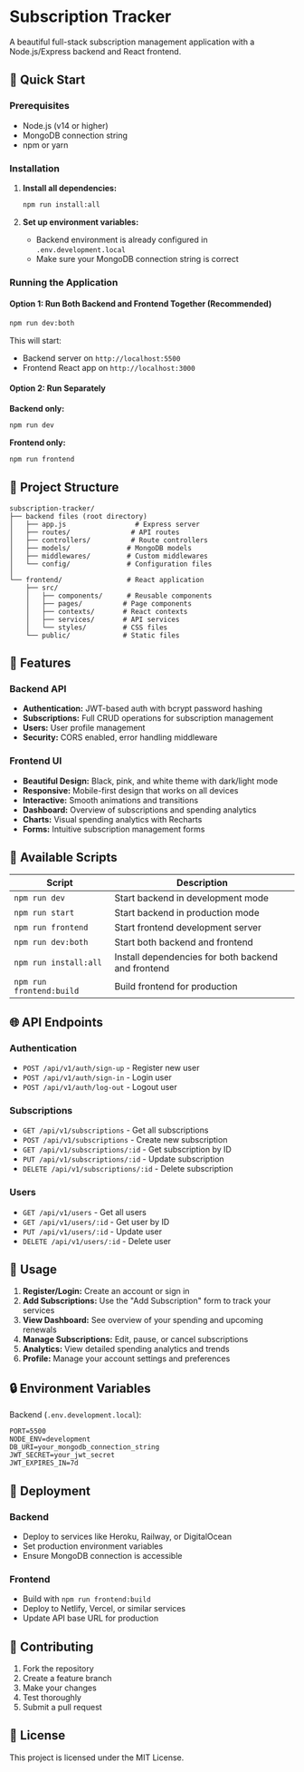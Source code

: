 # Subscription Tracker

A beautiful full-stack subscription management application with a Node.js/Express backend and React frontend.

## 🚀 Quick Start

### Prerequisites
- Node.js (v14 or higher)
- MongoDB connection string
- npm or yarn

### Installation

1. **Install all dependencies:**
   ```bash
   npm run install:all
   ```

2. **Set up environment variables:**
   - Backend environment is already configured in `.env.development.local`
   - Make sure your MongoDB connection string is correct

### Running the Application

#### Option 1: Run Both Backend and Frontend Together (Recommended)
```bash
npm run dev:both
```
This will start:
- Backend server on `http://localhost:5500`
- Frontend React app on `http://localhost:3000`

#### Option 2: Run Separately

**Backend only:**
```bash
npm run dev
```

**Frontend only:**
```bash
npm run frontend
```

## 📁 Project Structure

```
subscription-tracker/
├── backend files (root directory)
│   ├── app.js                 # Express server
│   ├── routes/               # API routes
│   ├── controllers/          # Route controllers
│   ├── models/              # MongoDB models
│   ├── middlewares/         # Custom middlewares
│   └── config/              # Configuration files
│
└── frontend/                # React application
    ├── src/
    │   ├── components/      # Reusable components
    │   ├── pages/          # Page components
    │   ├── contexts/       # React contexts
    │   ├── services/       # API services
    │   └── styles/         # CSS files
    └── public/             # Static files
```

## 🎨 Features

### Backend API
- **Authentication:** JWT-based auth with bcrypt password hashing
- **Subscriptions:** Full CRUD operations for subscription management
- **Users:** User profile management
- **Security:** CORS enabled, error handling middleware

### Frontend UI
- **Beautiful Design:** Black, pink, and white theme with dark/light mode
- **Responsive:** Mobile-first design that works on all devices
- **Interactive:** Smooth animations and transitions
- **Dashboard:** Overview of subscriptions and spending analytics
- **Charts:** Visual spending analytics with Recharts
- **Forms:** Intuitive subscription management forms

## 🔧 Available Scripts

| Script | Description |
|--------|-------------|
| `npm run dev` | Start backend in development mode |
| `npm run start` | Start backend in production mode |
| `npm run frontend` | Start frontend development server |
| `npm run dev:both` | Start both backend and frontend |
| `npm run install:all` | Install dependencies for both backend and frontend |
| `npm run frontend:build` | Build frontend for production |

## 🌐 API Endpoints

### Authentication
- `POST /api/v1/auth/sign-up` - Register new user
- `POST /api/v1/auth/sign-in` - Login user
- `POST /api/v1/auth/log-out` - Logout user

### Subscriptions
- `GET /api/v1/subscriptions` - Get all subscriptions
- `POST /api/v1/subscriptions` - Create new subscription
- `GET /api/v1/subscriptions/:id` - Get subscription by ID
- `PUT /api/v1/subscriptions/:id` - Update subscription
- `DELETE /api/v1/subscriptions/:id` - Delete subscription

### Users
- `GET /api/v1/users` - Get all users
- `GET /api/v1/users/:id` - Get user by ID
- `PUT /api/v1/users/:id` - Update user
- `DELETE /api/v1/users/:id` - Delete user

## 🎯 Usage

1. **Register/Login:** Create an account or sign in
2. **Add Subscriptions:** Use the "Add Subscription" form to track your services
3. **View Dashboard:** See overview of your spending and upcoming renewals
4. **Manage Subscriptions:** Edit, pause, or cancel subscriptions
5. **Analytics:** View detailed spending analytics and trends
6. **Profile:** Manage your account settings and preferences

## 🔒 Environment Variables

Backend (`.env.development.local`):
```
PORT=5500
NODE_ENV=development
DB_URI=your_mongodb_connection_string
JWT_SECRET=your_jwt_secret
JWT_EXPIRES_IN=7d
```

## 🚀 Deployment

### Backend
- Deploy to services like Heroku, Railway, or DigitalOcean
- Set production environment variables
- Ensure MongoDB connection is accessible

### Frontend
- Build with `npm run frontend:build`
- Deploy to Netlify, Vercel, or similar services
- Update API base URL for production

## 🤝 Contributing

1. Fork the repository
2. Create a feature branch
3. Make your changes
4. Test thoroughly
5. Submit a pull request

## 📝 License

This project is licensed under the MIT License.